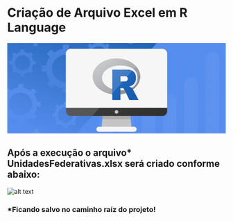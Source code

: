 # Criação de Arquivo Excel em R Language

![alt text](https://github.com/andersonmatte/RLanguageImportJson/blob/master/r.png)

## Após a execução o arquivo* UnidadesFederativas.xlsx será criado conforme abaixo:

![alt text](https://github.com/andersonmatte/RLanguageWriteExcel/blob/master/Retorno.PNG)

### *Ficando salvo no caminho raíz do projeto!
